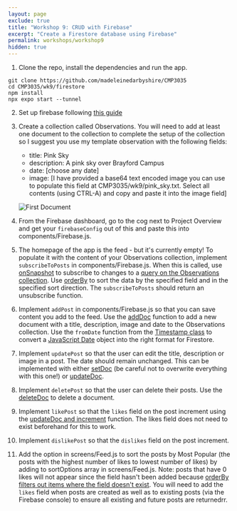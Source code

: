 ```yaml
---
layout: page
exclude: true
title: "Workshop 9: CRUD with Firebase"
excerpt: "Create a Firestore database using Firebase"
permalink: workshops/workshop9
hidden: true
---
```


1. Clone the repo, install the dependencies and run the app.
```
git clone https://github.com/madeleinedarbyshire/CMP3035
cd CMP3035/wk9/firestore
npm install
npx expo start --tunnel
```

2. Set up firebase following [this guide](/guides/firebase)

3. Create a collection called Observations. You will need to add at least one document to the collection to complete the setup of the collection so I suggest you use my template observation with the following fields:
    - title: Pink Sky
    - description: A pink sky over Brayford Campus
    - date: [choose any date]
    - image: [I have provided a base64 text encoded image you can use to populate this field at CMP3035/wk9/pink_sky.txt. Select all contents (using CTRL-A) and copy and paste it into the image field]

    ![First Document](../assets/firestore/first_document.png)

4. From the Firebase dashboard, go to the cog next to Project Overview and get your `firebaseConfig` out of this and paste this into components/Firebase.js.

5. The homepage of the app is the feed - but it's currently empty! To populate it with the content of your Observations collection, implement `subscribeToPosts` in components/Firebase.js. When this is called, use [onSnapshot](https://firebase.google.com/docs/firestore/query-data/listen) to subscribe to changes to a [query on the Observations collection](https://firebase.google.com/docs/firestore/query-data/get-data#get_multiple_documents_from_a_collection). Use [orderBy](https://firebase.google.com/docs/firestore/query-data/order-limit-data#order_and_limit_data) to sort the data by the specified field and in the specified sort direction. The `subscribeToPosts` should return an unsubscribe function.

6. Implement `addPost` in components/Firebase.js so that you can save content you add to the feed. Use the [addDoc](https://firebase.google.com/docs/firestore/manage-data/add-data) function to add a new document with a title, description, image and date to the Observations collection. Use the `fromDate` function from the [Timestamp class](https://firebase.google.com/docs/reference/js/firestore_.timestamp.md#timestamp_class) to convert a [JavaScript Date](https://developer.mozilla.org/en-US/docs/Web/JavaScript/Reference/Global_Objects/Date/Date) object into the right format for Firestore.

7. Implement `updatePost` so that the user can edit the title, description or image in a post. The date should remain unchanged. This can be implemented with either [setDoc](https://firebase.google.com/docs/firestore/manage-data/add-data#set_a_document) (be careful not to overwrite everything with this one!) or [updateDoc](https://firebase.google.com/docs/firestore/manage-data/add-data#update-data).

8. Implement `deletePost` so that the user can delete their posts. Use the [deleteDoc](https://firebase.google.com/docs/firestore/manage-data/delete-data#delete_documents) to delete a document.

9. Implement `likePost` so that the `likes` field on the post increment using the [updateDoc and increment](https://firebase.google.com/docs/firestore/manage-data/add-data#increment_a_numeric_value) function. The likes field does not need to exist beforehand for this to work.

10. Implement `dislikePost` so that the `dislikes` field on the post increment.

11. Add the option in screens/Feed.js to sort the posts by Most Popular (the posts with the highest number of likes to lowest number of likes) by adding to sortOptions array in screens/Feed.js. Note: posts that have 0 likes will not appear since the field hasn't been added because [orderBy filters out items where the field doesn't exist](https://firebase.google.com/docs/firestore/query-data/order-limit-data#orderby_and_existence). You will need to add the `likes` field when posts are created as well as to existing posts (via the Firebase console) to ensure all existing and future posts are returnedrr.